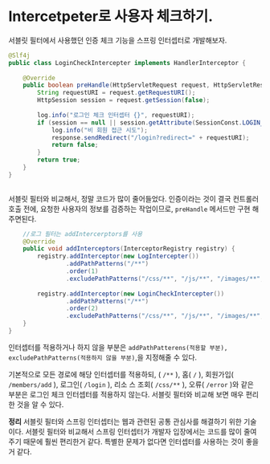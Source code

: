 # Intercetpeter로 사용자 체크하기.


서블릿 필터에서 사용했던 인증 체크 기능을 스프링 인터셉터로 개발해보자.

```java  
@Slf4j  
public class LoginCheckIntercepter implements HandlerInterceptor {  
  
    @Override  
    public boolean preHandle(HttpServletRequest request, HttpServletResponse response, Object handler) throws Exception {  
        String requestURI = request.getRequestURI();  
        HttpSession session = request.getSession(false);  
  
        log.info("로그인 체크 인터셉터 {}", requestURI);  
        if (session == null || session.getAttribute(SessionConst.LOGIN_MEMBER) == null) {  
            log.info("비 회원 접근 시도");  
            response.sendRedirect("/login?redirect=" + requestURI);  
            return false;  
        }  
        return true;  
    }  
}  
  
```
서블릿 필터와 비교해서, 정말 코드가 많이 줄어들었다. 인증이라는 것이 결국 컨트롤러 호출 전에, 요청한 사용자의 정보를 검증하는 작업이므로, `preHandle` 메서드만 구현 해주면된다.
```java
    //로그 필터는 addIntercerptors를 사용  
    @Override  
    public void addInterceptors(InterceptorRegistry registry) {  
        registry.addInterceptor(new LogIntercepter())  
                .addPathPatterns("/**")  
                .order(1)  
                .excludePathPatterns("/css/**", "/js/**", "/images/**", "/fonts/**", "/favicon.ico","/error");  
  
        registry.addInterceptor(new LoginCheckIntercepter())  
                .addPathPatterns("/**")  
                .order(2)  
                .excludePathPatterns("/css/**", "/js/**", "/images/**", "/fonts/**", "/favicon.ico","/error");  
    }  
}
```
인터셉터를 적용하거나 하지 않을 부분은 `addPathPatterens(적용할 부분), excludePathPatterns(적용하지 않을 부분)`,을 지정해줄 수 있다.

기본적으로 모든 경로에 해당 인터셉터를 적용하되, ( `/**` ), 홈( `/` ), 회원가입( `/members/add` ), 로그인( `/login` ), 리소 스 조회( `/css/**` ), 오류( `/error` )와 같은 부분은 로그인 체크 인터셉터를 적용하지 않는다. 서블릿 필터와 비교해 보면 매우 편리한 것을 알 수 있다.


**정리**
서블릿 필터와 스프링 인터셉터는 웹과 관련된 공통 관심사를 해결하기 위한 기술이다. 서블릿 필터와 비교해서 스프링 인터셉터가 개발자 입장에서는 코드를 많이 줄여주기 때문에 훨씬 편리한거 같다. 특별한 문제가 없다면 인터셉터를 사용하는 것이 좋을거 같다.

